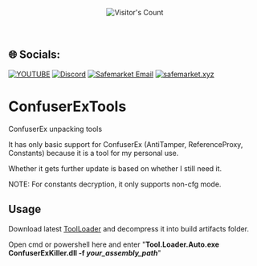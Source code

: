 <br/><br/>
<div align="center"> 
  <img src="https://profile-counter.glitch.me/Zhodisov/count.svg" alt="Visitor's Count" />
</div>
<br/><br/>

## 🌐 Socials:
[![YOUTUBE](https://img.shields.io/badge/Youtube-fc0000?style=for-the-badge&logo=YOUTUBE&logoColor=white)](https://www.youtube.com/@Jodis974)
[![Discord](https://img.shields.io/badge/Discord-6a85b9?style=for-the-badge&logo=discord&logoColor=white)](https://safemarket.xyz/discord)
[![Safemarket Email](https://img.shields.io/badge/safemarket_email-333333?style=for-the-badge&logo=gmail&logoColor=red)](mailto:support-checkout@safemarket.xyz)
[![safemarket.xyz](https://img.shields.io/badge/safemarket.xyz-0077B5?style=for-the-badge&logo=internet&logoColor=white)](https://safemarket.xyz/)

# ConfuserExTools
ConfuserEx unpacking tools

It has only basic support for ConfuserEx (AntiTamper, ReferenceProxy, Constants) because it is a tool for my personal use.

Whether it gets further update is based on whether I still need it.

NOTE: For constants decryption, it only supports non-cfg mode.

## Usage

Download latest [ToolLoader](https://github.com/wwh1004/ToolLoader/releases/latest/download/ToolLoader.zip) and decompress it into build artifacts folder.

Open cmd or powershell here and enter "**Tool.Loader.Auto.exe ConfuserExKiller.dll -f ***your_assembly_path*****"
